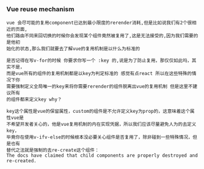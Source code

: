 ### Vue  reuse mechanism

	vue 会尽可能的复用component已达到最小限度的rerender消耗,但是比如说我们有2个很相近的页面,
	他们路由不同来回切换的时候你会发现某个组件竟然被复用了,这是无法接受的,因为我们需要的是他初
	始化的状态,那么我们就要去了解vue的复用机制是以什么为标准的
	
	是否记得在写v-for的时候 你要求你写一个 :key 的,说是为了防止复用，那仅仅如此吗，其实不是，
	而是vue所有的组件的复用机制都是以key为判定标准的 感觉有点react 所以在这些特殊的情况下你
	需要强制定义全局唯一的key来将你需要rerender的组件脱离出vue的复用机制 但是这里不建议所有
	的组件都来定义key why？
	
	key这个属性是vue的保留属性，custom的组件是不允许定义key为prop的，这意味着这个属性vue是
	不希望开发者关心的，他是vue复用机制的内在实现凭据，所以我们应该尽量避免人为的去定义key，
	毕竟你在使用v-ifv-else的时候根本没必要关心组件是否复用了，除非碰到一些特殊情况，但是也有
	替代之法就是强制的去re-create这个组件：
	The docs have claimed that child components are properly destroyed and re-created.
